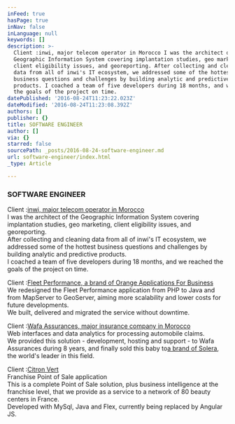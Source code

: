 ```yaml
---
inFeed: true
hasPage: true
inNav: false
inLanguage: null
keywords: []
description: >-
  Client :inwi, major telecom operator in Morocco I was the architect of the
  Geographic Information System covering implantation studies, geo marketing,
  client eligibility issues, and georeporting. After collecting and cleaning
  data from all of inwi's IT ecosystem, we addressed some of the hottest
  business questions and challenges by building analytic and predictive
  products. I coached a team of five developers during 18 months, and we reached
  the goals of the project on time.
datePublished: '2016-08-24T11:23:22.023Z'
dateModified: '2016-08-24T11:23:08.392Z'
authors: []
publisher: {}
title: SOFTWARE ENGINEER
author: []
via: {}
starred: false
sourcePath: _posts/2016-08-24-software-engineer.md
url: software-engineer/index.html
_type: Article

---
```

### SOFTWARE ENGINEER

Client :[inwi, major telecom operator in Morocco][0]  
I was the architect of the Geographic Information System covering implantation studies, geo marketing, client eligibility issues, and georeporting.  
After collecting and cleaning data from all of inwi's IT ecosystem, we addressed some of the hottest business questions and challenges by building analytic and predictive products.  
I coached a team of five developers during 18 months, and we reached the goals of the project on time.

Client :[Fleet Performance, a brand of Orange Applications For Business][1]  
We redesigned the Fleet Performance application from PHP to Java and from MapServer to GeoServer, aiming more scalability and lower costs for future developments.  
We built, delivered and migrated the service without downtime.

Client :[Wafa Assurances, major insurance company in Morocco][2]  
Web interfaces and data analytics for processing automobile claims.  
We provided this solution - development, hosting and support - to Wafa Assurances during 8 years, and finally sold this baby to[a brand of Solera][3], the world's leader in this field.

Client :[Citron Vert][4]  
Franchise Point of Sale application  
This is a complete Point of Sale solution, plus business intelligence at the franchise level, that we provide as a service to a network of 80 beauty centers in France.  
Developed with MySql, Java and Flex, currently being replaced by Angular JS.

[0]: http://www.inwi.ma/
[1]: http://www.orange-business.com/fr/produits/fleet-performance
[2]: http://www.wafaassurance.ma/
[3]: http://www.sidexa.com/accueil.php
[4]: http://www.citron-vert.fr/